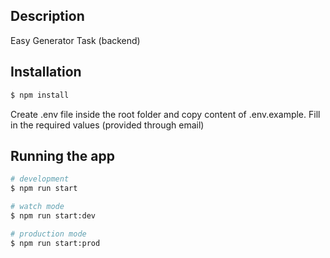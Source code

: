 
## Description

Easy Generator Task (backend)

## Installation

```bash
$ npm install
```

Create .env file inside the root folder and copy content of .env.example. Fill in the required values (provided through email)


## Running the app

```bash
# development
$ npm run start

# watch mode
$ npm run start:dev

# production mode
$ npm run start:prod
```

